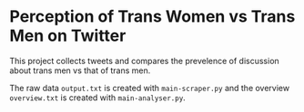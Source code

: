 # Perception of Trans Women vs Trans Men on Twitter

This project collects tweets and compares the prevelence of discussion about trans men vs that of trans men. 

The raw data `output.txt` is created with `main-scraper.py` and the overview `overview.txt` is created with `main-analyser.py`.

